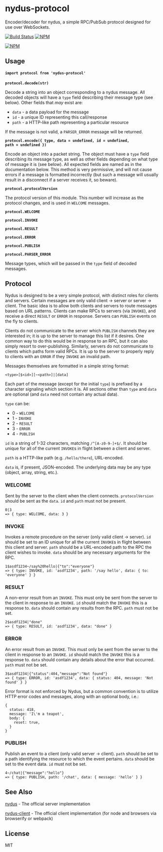 # nydus-protocol
Encoder/decoder for nydus, a simple RPC/PubSub protocol designed for use over WebSockets.

[![Build Status](https://img.shields.io/travis/tec27/nydus-protocol.svg?style=flat)](https://travis-ci.org/tec27/nydus-protocol)
[![NPM](https://img.shields.io/npm/v/nydus-protocol.svg?style=flat)](https://www.npmjs.org/package/nydus-protocol)

[![NPM](https://nodei.co/npm/nydus-protocol.png)](https://nodei.co/npm/nydus-protocol/)

## Usage
#### `import protocol from 'nydus-protocol'`

<b><code>protocol.decode(str)</code></b>

Decode a string into an object corresponding to a nydus message. All decoded objects will have a
`type` field describing their message type (see below). Other fields that *may* exist are:

* `data` - a data payload for the message
* `id` - a unique ID representing this call/response
* `path` - a HTTP-like path representing a particular resource

If the message is not valid, a `PARSER_ERROR` message will be returned.

<b><code>protocol.encode({ type, data = undefined, id = undefined, path = undefined })</code></b>

Encode an object into a packet string. The object must have a `type` field describing its message
type, as well as other fields depending on what type of message it is (see below). All expected
fields are named as in the documentation below. This method is very permissive, and will not cause
errors if a message is formatted incorrectly (but such a message will usually result in a disconnect
if a server receives it, so beware).

<b><code>protocol.protocolVersion</code></b>

The protocol version of this module. This number will increase as the protocol changes, and is used
in `WELCOME` messages.

<b><code>protocol.WELCOME</code></b>

<b><code>protocol.INVOKE</code></b>

<b><code>protocol.RESULT</code></b>

<b><code>protocol.ERROR</code></b>

<b><code>protocol.PUBLISH</code></b>

<b><code>protocol.PARSER_ERROR</code></b>

Message types, which will be passed in the `type` field of decoded messages.

## Protocol

Nydus is designed to be a very simple protocol, with distinct roles for clients and servers.
Certain messages are only valid client -> server or server -> client. The basic idea is to allow
both clients and servers to route messages based on URL patterns. Clients can make RPCs to servers
(via `INVOKE`), and receive a direct `RESULT` or `ERROR` in response. Servers can `PUBLISH` events
on the fly to clients.

Clients do not communicate to the server which `PUBLISH` channels they are interested in; it is up
to the server to manage this list if it desires. One common way to do this would be in response to
an RPC, but it can also simply resort to over-publishing. Similarly, servers do not communicate to
clients which paths form valid RPCs. It is up to the server to properly reply to clients with an
`ERROR` if they `INVOKE` an invalid path.

Messages themselves are formatted in a simple string format:
```
<type>[$<id>][~<path>]|[data]
```

Each part of the message (except for the initial `type`) is prefixed by a character signaling which
section it is. All sections other than `type` and `data` are optional (and `data` need not contain
any actual data).

`type` can be:

* 0 - `WELCOME`
* 1 - `INVOKE`
* 2 - `RESULT`
* 3 - `ERROR`
* 4 - `PUBLISH`

`id` is a string of 1-32 characters, matching `/^[A-z0-9-]+$/`. It should be unique for all of the
current `INVOKE`s in flight between a client and server.

`path` is a HTTP-like path (e.g. `/hello/there`), URL-encoded.

`data` is, if present, JSON-encoded. The underlying data may be any type
(object, array, string, etc.).

### WELCOME
Sent by the server to the client when the client connects. `protocolVersion` should be sent as the
`data`. `id` and `path` must not be present.

```
0|3
=> { type: WELCOME, data: 3 }
```

### INVOKE
Invokes a remote procedure on the server (only valid client -> server). `id` should be set to an ID
unique for all the current `INVOKE`s in flight between this client and server. `path` should be a
URL-encoded path to the RPC the client wishes to invoke. `data` should be any necessary arguments
for the RPC.

```
1$asdf1234~/say%20hello|{"to":"everyone"}
=> { type: INVOKE, id: 'asdf1234', path: '/say hello', data: { to: 'everyone' } }
```

### RESULT
A non-error result from an `INVOKE`. This must only be sent from the server to the client in
response to an `INVOKE`. `id` should match the `INVOKE` this is a response to. `data` should contain
any results from the RPC. `path` must not be set.

```
2$asdf1234|"done"
=> { type: RESULT, id: 'asdf1234', data: "done" }
```

### ERROR
An error result from an `INVOKE`. This must only be sent from the server to the client in response
to an `INVOKE`. `id` should match the `INVOKE` this is a response to. `data` should contain any
details about the error that occurred. `path` must not be set.

```
3$asdf1234|{"status":404,"message":"Not found"}
=> { type: ERROR, id: 'asdf1234', data: { status: 404, message: 'Not found' } }
```

Error format is not enforced by Nydus, but a common convention is to utilize HTTP error codes and
messages, along with an optional body, i.e.:
```
{
  status: 418,
  message: 'I\'m a teapot',
  body: {
    reset: true,
  }
}
```

### PUBLISH
Publish an event to a client (only valid server -> client). `path` should be set to a path
identifying the resource to which the event pertains. `data` should be set to the event data.
`id` must not be set.

```
4~/chat|{"message":"hello"}
=> { type: PUBLISH, path: '/chat', data: { message: 'hello' } }
```

## See Also
[nydus](https://github.com/tec27/nydus) - The official server implementation

[nydus-client](https://github.com/tec27/nydus-client) - The official client implementation (for node and browsers via browserify or webpack)

## License
MIT
